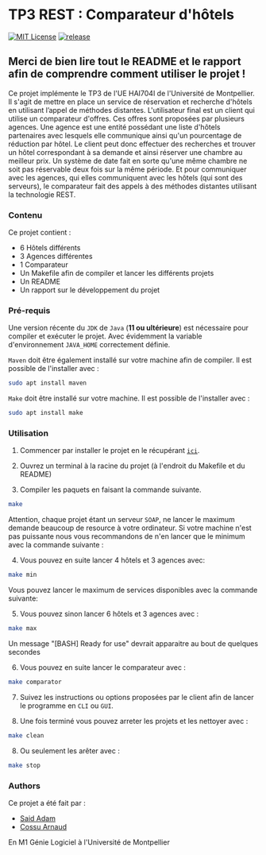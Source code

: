 # TP3 REST : Comparateur d'hôtels

[![MIT License](https://img.shields.io/github/license/ArnaudCs/HAI704I-REST)](https://img.shields.io/github/license/ArnaudCs/HAI704I-REST/)
[![release](https://img.shields.io/github/v/release/ArnaudCs/HAI704I-REST)](https://github.com/ArnaudCs/HAI704I-REST/releases/tag/v1.0)

## Merci de bien lire tout le README et le rapport afin de comprendre comment utiliser le projet !

Ce projet implémente le TP3 de l'UE HAI704I de l'Université de Montpellier. Il s'agit de mettre en place un service de réservation et recherche d'hôtels en utilisant l’appel de méthodes distantes.
L'utilisateur final est un client qui utilise un comparateur d'offres. Ces offres sont proposées par plusieurs agences. Une agence est une entité possédant une liste d'hôtels partenaires avec lesquels elle communique ainsi qu'un pourcentage de réduction par hôtel. Le client peut donc effectuer des recherches et trouver un hôtel correspondant à sa demande et ainsi réserver une chambre au meilleur prix.
Un système de date fait en sorte qu'une même chambre ne soit pas réservable deux fois sur la même période.
Et pour communiquer avec les agences, qui elles communiquent avec les hôtels (qui sont des serveurs), le comparateur fait des appels à des méthodes distantes utilisant la technologie REST.

### Contenu

Ce projet contient :
- 6 Hôtels différents
- 3 Agences différentes
- 1 Comparateur
- Un Makefile afin de compiler et lancer les différents projets
- Un README
- Un rapport sur le développement du projet

### Pré-requis

Une version récente du `JDK` de `Java` (**11 ou ultérieure**) est nécessaire pour compiler et exécuter le projet. Avec évidemment la variable d'environnement `JAVA_HOME` correctement définie.

`Maven` doit être également installé sur votre machine afin de compiler. Il est possible de l'installer avec :
```bash
sudo apt install maven
```

`Make` doit être installé sur votre machine. Il est possible de l'installer avec :
```bash
sudo apt install make
```

### Utilisation

1. Commencer par installer le projet en le récupérant [`ici`](https://github.com/ArnaudCs/HAI704I-REST/releases).

2. Ouvrez un terminal à la racine du projet (à l'endroit du Makefile et du README)

3. Compiler les paquets en faisant la commande suivante.
```bash
make
```

Attention, chaque projet étant un serveur `SOAP`, ne lancer le maximum demande beaucoup de resource à votre ordinateur.
Si votre machine n'est pas puissante nous vous recommandons de n'en lancer que le minimum avec la commande suivante :

4. Vous pouvez en suite lancer 4 hôtels et 3 agences avec:
```bash
make min
```

Vous pouvez lancer le maximum de services disponibles avec la commande suivante:

5. Vous pouvez sinon lancer 6 hôtels et 3 agences avec :
```bash
make max
```
Un message "[BASH] Ready for use" devrait apparaitre au bout de quelques secondes


6. Vous pouvez en suite lancer le comparateur avec :
```bash
make comparator
```

7. Suivez les instructions ou options proposées par le client afin de lancer le programme en `CLI` ou `GUI`.

8. Une fois terminé vous pouvez arreter les projets et les nettoyer avec :
```bash
make clean
```

8. Ou seulement les arêter avec  :
```bash
make stop
```

### Authors

Ce projet a été fait par :

- [Said Adam](https://github.com/gaiko19)
- [Cossu Arnaud](https://github.com/ArnaudCs)

En M1 Génie Logiciel à l'Université de Montpellier
